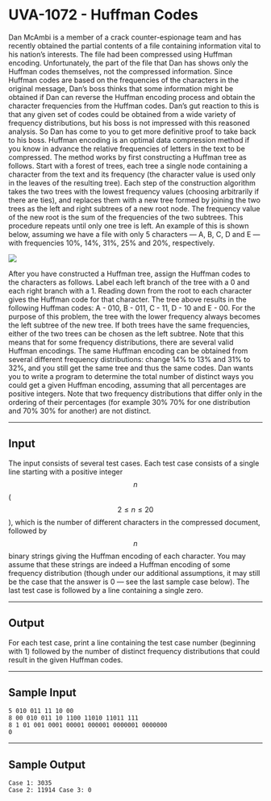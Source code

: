 # UVA-1072 - Huffman Codes

Dan McAmbi is a member of a crack counter-espionage team and has recently obtained the partial contents of a file containing information vital to his nation’s interests. The file had been compressed using Huffman encoding. Unfortunately, the part of the file that Dan has shows only the Huffman codes themselves, not the compressed information. Since Huffman codes are based on the frequencies of the characters in the original message, Dan’s boss thinks that some information might be obtained if
Dan can reverse the Huffman encoding process and obtain the character frequencies from the Huffman codes. Dan’s gut reaction to this is that any given set of codes could be obtained from a wide variety of frequency distributions, but his boss is not impressed with this reasoned analysis. So Dan has come to you to get more definitive proof to take back to his boss.
Huffman encoding is an optimal data compression method if you know in advance the relative frequencies of letters in the text to be compressed. The method works by first constructing a Huffman tree as follows. Start with a forest of trees, each tree a single node containing a character from the text and its frequency (the character value is used only in the leaves of the resulting tree). Each step of the construction algorithm takes the two trees with the lowest frequency values (choosing arbitrarily if there are ties), and replaces them with a new tree formed by joining the two trees as the left and right subtrees of a new root node. The frequency value of the new root is the sum of the frequencies of the two subtrees. This procedure repeats until only one tree is left. An example of this is shown below, assuming we have a file with only 5 characters — A, B, C, D and E — with frequencies 10%, 14%, 31%, 25% and 20%, respectively.

![](https://i.imgur.com/AGd8nnR.png)

After you have constructed a Huffman tree, assign the Huffman codes to the characters as follows. Label each left branch of the tree with a 0 and each right branch with a 1. Reading down from the root to each character gives the Huffman code for that character. The tree above results in the following
Huffman codes: A - 010, B - 011, C - 11, D - 10 and E - 00.
For the purpose of this problem, the tree with the lower frequency always becomes the left subtree of the new tree. If both trees have the same frequencies, either of the two trees can be chosen as the left subtree. Note that this means that for some frequency distributions, there are several valid Huffman
encodings.
The same Huffman encoding can be obtained from several different frequency distributions: change 14% to 13% and 31% to 32%, and you still get the same tree and thus the same codes. Dan wants you to write a program to determine the total number of distinct ways you could get a given Huffman encoding, assuming that all percentages are positive integers. Note that two frequency distributions that differ only in the ordering of their percentages (for example 30% 70% for one distribution and 70% 30% for another) are not distinct.

---
## Input

The input consists of several test cases. Each test case consists of a single line starting with a positive integer $$n$$ ($$2 \le n \le 20$$), which is the number of different characters in the compressed document, followed by $$n$$ binary strings giving the Huffman encoding of each character. You may assume that these strings are indeed a Huffman encoding of some frequency distribution (though under our additional assumptions, it may still be the case that the answer is 0 — see the last sample case below). The last test case is followed by a line containing a single zero.

---
## Output

For each test case, print a line containing the test case number (beginning with 1) followed by the number of distinct frequency distributions that could result in the given Huffman codes.

---
## Sample Input

```
5 010 011 11 10 00
8 00 010 011 10 1100 11010 11011 111
8 1 01 001 0001 00001 000001 0000001 0000000
0
```

---
## Sample Output

```
Case 1: 3035
Case 2: 11914 Case 3: 0
```